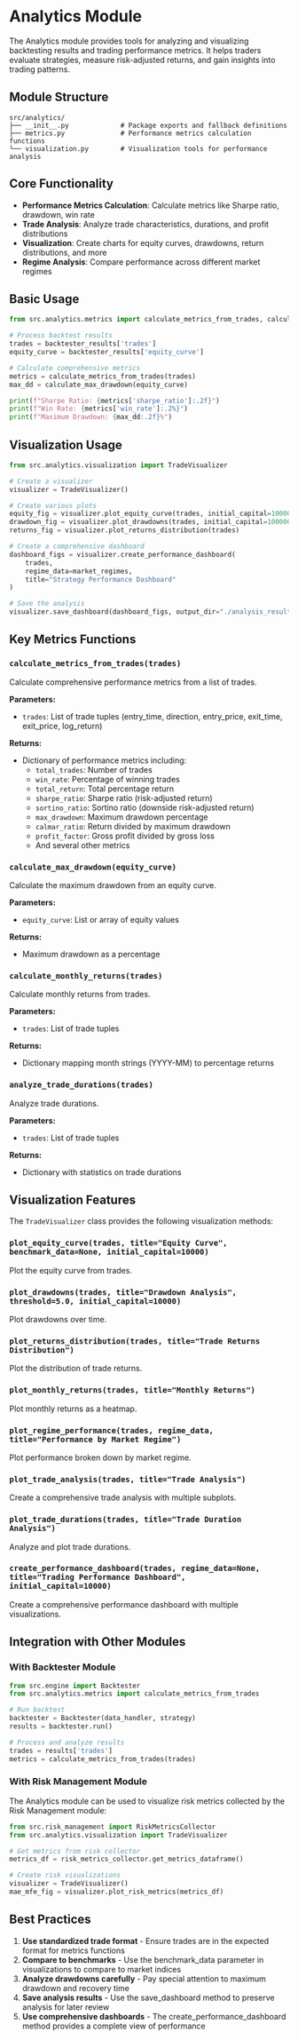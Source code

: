 # Analytics Module

The Analytics module provides tools for analyzing and visualizing backtesting results and trading performance metrics. It helps traders evaluate strategies, measure risk-adjusted returns, and gain insights into trading patterns.

## Module Structure

```
src/analytics/
├── __init__.py             # Package exports and fallback definitions
├── metrics.py              # Performance metrics calculation functions
└── visualization.py        # Visualization tools for performance analysis
```

## Core Functionality

- **Performance Metrics Calculation**: Calculate metrics like Sharpe ratio, drawdown, win rate
- **Trade Analysis**: Analyze trade characteristics, durations, and profit distributions
- **Visualization**: Create charts for equity curves, drawdowns, return distributions, and more
- **Regime Analysis**: Compare performance across different market regimes

## Basic Usage

```python
from src.analytics.metrics import calculate_metrics_from_trades, calculate_max_drawdown

# Process backtest results
trades = backtester_results['trades']
equity_curve = backtester_results['equity_curve']

# Calculate comprehensive metrics
metrics = calculate_metrics_from_trades(trades)
max_dd = calculate_max_drawdown(equity_curve)

print(f"Sharpe Ratio: {metrics['sharpe_ratio']:.2f}")
print(f"Win Rate: {metrics['win_rate']:.2%}")
print(f"Maximum Drawdown: {max_dd:.2f}%")
```

## Visualization Usage

```python
from src.analytics.visualization import TradeVisualizer

# Create a visualizer
visualizer = TradeVisualizer()

# Create various plots
equity_fig = visualizer.plot_equity_curve(trades, initial_capital=100000)
drawdown_fig = visualizer.plot_drawdowns(trades, initial_capital=100000)
returns_fig = visualizer.plot_returns_distribution(trades)

# Create a comprehensive dashboard
dashboard_figs = visualizer.create_performance_dashboard(
    trades, 
    regime_data=market_regimes,
    title="Strategy Performance Dashboard"
)

# Save the analysis
visualizer.save_dashboard(dashboard_figs, output_dir="./analysis_results")
```

## Key Metrics Functions

### `calculate_metrics_from_trades(trades)`

Calculate comprehensive performance metrics from a list of trades.

**Parameters:**
- `trades`: List of trade tuples (entry_time, direction, entry_price, exit_time, exit_price, log_return)

**Returns:**
- Dictionary of performance metrics including:
  - `total_trades`: Number of trades
  - `win_rate`: Percentage of winning trades
  - `total_return`: Total percentage return
  - `sharpe_ratio`: Sharpe ratio (risk-adjusted return)
  - `sortino_ratio`: Sortino ratio (downside risk-adjusted return)
  - `max_drawdown`: Maximum drawdown percentage
  - `calmar_ratio`: Return divided by maximum drawdown
  - `profit_factor`: Gross profit divided by gross loss
  - And several other metrics

### `calculate_max_drawdown(equity_curve)`

Calculate the maximum drawdown from an equity curve.

**Parameters:**
- `equity_curve`: List or array of equity values

**Returns:**
- Maximum drawdown as a percentage

### `calculate_monthly_returns(trades)`

Calculate monthly returns from trades.

**Parameters:**
- `trades`: List of trade tuples

**Returns:**
- Dictionary mapping month strings (YYYY-MM) to percentage returns

### `analyze_trade_durations(trades)`

Analyze trade durations.

**Parameters:**
- `trades`: List of trade tuples

**Returns:**
- Dictionary with statistics on trade durations

## Visualization Features

The `TradeVisualizer` class provides the following visualization methods:

### `plot_equity_curve(trades, title="Equity Curve", benchmark_data=None, initial_capital=10000)`

Plot the equity curve from trades.

### `plot_drawdowns(trades, title="Drawdown Analysis", threshold=5.0, initial_capital=10000)`

Plot drawdowns over time.

### `plot_returns_distribution(trades, title="Trade Returns Distribution")`

Plot the distribution of trade returns.

### `plot_monthly_returns(trades, title="Monthly Returns")`

Plot monthly returns as a heatmap.

### `plot_regime_performance(trades, regime_data, title="Performance by Market Regime")`

Plot performance broken down by market regime.

### `plot_trade_analysis(trades, title="Trade Analysis")`

Create a comprehensive trade analysis with multiple subplots.

### `plot_trade_durations(trades, title="Trade Duration Analysis")`

Analyze and plot trade durations.

### `create_performance_dashboard(trades, regime_data=None, title="Trading Performance Dashboard", initial_capital=10000)`

Create a comprehensive performance dashboard with multiple visualizations.

## Integration with Other Modules

### With Backtester Module

```python
from src.engine import Backtester
from src.analytics.metrics import calculate_metrics_from_trades

# Run backtest
backtester = Backtester(data_handler, strategy)
results = backtester.run()

# Process and analyze results
trades = results['trades']
metrics = calculate_metrics_from_trades(trades)
```

### With Risk Management Module

The Analytics module can be used to visualize risk metrics collected by the Risk Management module:

```python
from src.risk_management import RiskMetricsCollector
from src.analytics.visualization import TradeVisualizer

# Get metrics from risk collector
metrics_df = risk_metrics_collector.get_metrics_dataframe()

# Create risk visualizations
visualizer = TradeVisualizer()
mae_mfe_fig = visualizer.plot_risk_metrics(metrics_df)
```

## Best Practices

1. **Use standardized trade format** - Ensure trades are in the expected format for metrics functions
2. **Compare to benchmarks** - Use the benchmark_data parameter in visualizations to compare to market indices
3. **Analyze drawdowns carefully** - Pay special attention to maximum drawdown and recovery time
4. **Save analysis results** - Use the save_dashboard method to preserve analysis for later review
5. **Use comprehensive dashboards** - The create_performance_dashboard method provides a complete view of performance
